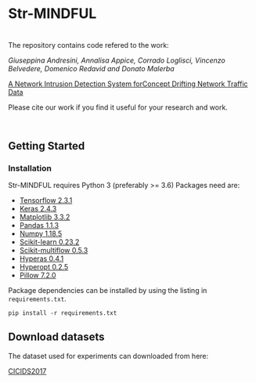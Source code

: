 # Str-MINDFUL
# 

The repository contains code refered to the work:

_Giuseppina Andresini, Annalisa Appice, Corrado Loglisci, Vincenzo Belvedere, Domenico Redavid and Donato Malerba_

[A Network Intrusion Detection System forConcept Drifting Network Traffic Data](https://github.com/gsndr/Str-MINDFUL) 

Please cite our work if you find it useful for your research and work.
```
 
```
## Getting Started 

### Installation
Str-MINDFUL requires Python 3 (preferably >= 3.6) 
Packages need are:

* [Tensorflow 2.3.1](https://www.tensorflow.org/) 
* [Keras 2.4.3](https://github.com/keras-team/keras)
* [Matplotlib 3.3.2](https://matplotlib.org/)
* [Pandas 1.1.3](https://pandas.pydata.org/)
* [Numpy 1.18.5](https://www.numpy.org/)
* [Scikit-learn 0.23.2](https://scikit-learn.org/stable/)
* [Scikit-multiflow 0.5.3](https://scikit-multiflow.github.io/)
* [Hyperas 0.4.1](https://github.com/maxpumperla/hyperas)
* [Hyperopt 0.2.5](https://github.com/hyperopt/hyperopt)
* [Pillow 7.2.0](https://pillow.readthedocs.io/en/stable/)

Package dependencies can be installed by using the listing in `requirements.txt`. 

```shell 
pip install -r requirements.txt
```

## Download datasets
The dataset used for experiments can downloaded from here:

[CICIDS2017](hhttps://drive.google.com/file/d/1ENI6gvSH48-QOvppVTdtzJZhRSHPtCIJ/view?usp=sharing)

